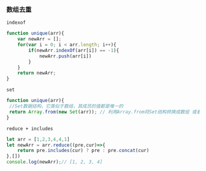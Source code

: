 ### 数组去重

`indexof`

```javascript
function unique(arr){
    var newArr = [];
    for(var i = 0; i < arr.length; i++){
        if(newArr.indexOf(arr[i]) == -1){
            newArr.push(arr[i])
        }
    }
    return newArr;
} 
```

`set`

```javascript
function unique(arr){
 //Set数据结构，它类似于数组，其成员的值都是唯一的
 return Array.from(new Set(arr)); // 利用Array.from将Set结构转换成数组 或者 [...new Set(arr)]
}
```

`reduce + includes`

```javascript
let arr = [1,2,3,4,4,1]
let newArr = arr.reduce((pre,cur)=>{
    return pre.includes(cur) ? pre : pre.concat(cur)
},[])
console.log(newArr);// [1, 2, 3, 4]
```

